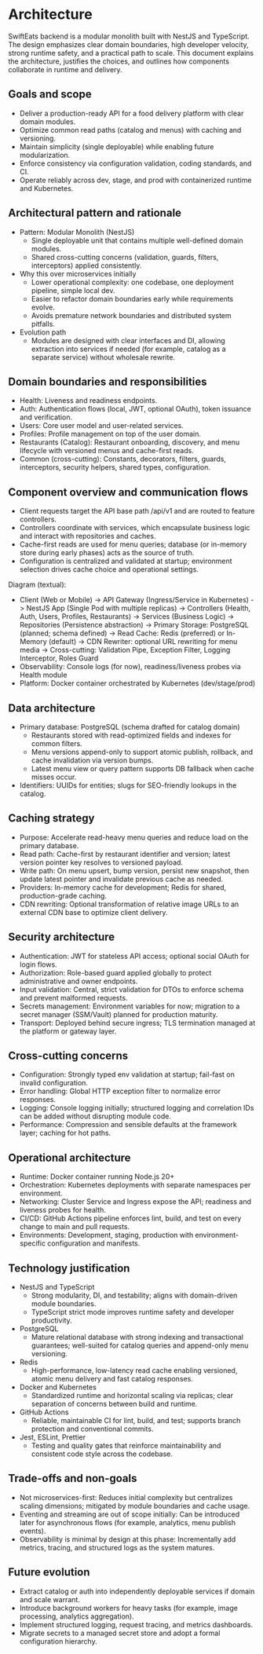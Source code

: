 # Architecture

SwiftEats backend is a modular monolith built with NestJS and TypeScript. The design emphasizes clear domain boundaries, high developer velocity, strong runtime safety, and a practical path to scale. This document explains the architecture, justifies the choices, and outlines how components collaborate in runtime and delivery.

## Goals and scope

- Deliver a production-ready API for a food delivery platform with clear domain modules.
- Optimize common read paths (catalog and menus) with caching and versioning.
- Maintain simplicity (single deployable) while enabling future modularization.
- Enforce consistency via configuration validation, coding standards, and CI.
- Operate reliably across dev, stage, and prod with containerized runtime and Kubernetes.

## Architectural pattern and rationale

- Pattern: Modular Monolith (NestJS)
  - Single deployable unit that contains multiple well-defined domain modules.
  - Shared cross-cutting concerns (validation, guards, filters, interceptors) applied consistently.
- Why this over microservices initially
  - Lower operational complexity: one codebase, one deployment pipeline, simple local dev.
  - Easier to refactor domain boundaries early while requirements evolve.
  - Avoids premature network boundaries and distributed system pitfalls.
- Evolution path
  - Modules are designed with clear interfaces and DI, allowing extraction into services if needed (for example, catalog as a separate service) without wholesale rewrite.

## Domain boundaries and responsibilities

- Health: Liveness and readiness endpoints.
- Auth: Authentication flows (local, JWT, optional OAuth), token issuance and verification.
- Users: Core user model and user-related services.
- Profiles: Profile management on top of the user domain.
- Restaurants (Catalog): Restaurant onboarding, discovery, and menu lifecycle with versioned menus and cache-first reads.
- Common (cross-cutting): Constants, decorators, filters, guards, interceptors, security helpers, shared types, configuration.

## Component overview and communication flows

- Client requests target the API base path /api/v1 and are routed to feature controllers.
- Controllers coordinate with services, which encapsulate business logic and interact with repositories and caches.
- Cache-first reads are used for menu queries; database (or in-memory store during early phases) acts as the source of truth.
- Configuration is centralized and validated at startup; environment selection drives cache choice and operational settings.

Diagram (textual):

- Client (Web or Mobile)
  -> API Gateway (Ingress/Service in Kubernetes)
  -> NestJS App (Single Pod with multiple replicas)
  -> Controllers (Health, Auth, Users, Profiles, Restaurants)
  -> Services (Business Logic)
  -> Repositories (Persistence abstraction)
  -> Primary Storage: PostgreSQL (planned; schema defined)
  -> Read Cache: Redis (preferred) or In-Memory (default)
  -> CDN Rewriter: optional URL rewriting for menu media
  -> Cross-cutting: Validation Pipe, Exception Filter, Logging Interceptor, Roles Guard
- Observability: Console logs (for now), readiness/liveness probes via Health module
- Platform: Docker container orchestrated by Kubernetes (dev/stage/prod)

## Data architecture

- Primary database: PostgreSQL (schema drafted for catalog domain)
  - Restaurants stored with read-optimized fields and indexes for common filters.
  - Menu versions append-only to support atomic publish, rollback, and cache invalidation via version bumps.
  - Latest menu view or query pattern supports DB fallback when cache misses occur.
- Identifiers: UUIDs for entities; slugs for SEO-friendly lookups in the catalog.

## Caching strategy

- Purpose: Accelerate read-heavy menu queries and reduce load on the primary database.
- Read path: Cache-first by restaurant identifier and version; latest version pointer key resolves to versioned payload.
- Write path: On menu upsert, bump version, persist new snapshot, then update latest pointer and invalidate previous cache as needed.
- Providers: In-memory cache for development; Redis for shared, production-grade caching.
- CDN rewriting: Optional transformation of relative image URLs to an external CDN base to optimize client delivery.

## Security architecture

- Authentication: JWT for stateless API access; optional social OAuth for login flows.
- Authorization: Role-based guard applied globally to protect administrative and owner endpoints.
- Input validation: Central, strict validation for DTOs to enforce schema and prevent malformed requests.
- Secrets management: Environment variables for now; migration to a secret manager (SSM/Vault) planned for production maturity.
- Transport: Deployed behind secure ingress; TLS termination managed at the platform or gateway layer.

## Cross-cutting concerns

- Configuration: Strongly typed env validation at startup; fail-fast on invalid configuration.
- Error handling: Global HTTP exception filter to normalize error responses.
- Logging: Console logging initially; structured logging and correlation IDs can be added without disrupting module code.
- Performance: Compression and sensible defaults at the framework layer; caching for hot paths.

## Operational architecture

- Runtime: Docker container running Node.js 20+
- Orchestration: Kubernetes deployments with separate namespaces per environment.
- Networking: Cluster Service and Ingress expose the API; readiness and liveness probes for health.
- CI/CD: GitHub Actions pipeline enforces lint, build, and test on every change to main and pull requests.
- Environments: Development, staging, production with environment-specific configuration and manifests.

## Technology justification

- NestJS and TypeScript
  - Strong modularity, DI, and testability; aligns with domain-driven module boundaries.
  - TypeScript strict mode improves runtime safety and developer productivity.
- PostgreSQL
  - Mature relational database with strong indexing and transactional guarantees; well-suited for catalog queries and append-only menu versioning.
- Redis
  - High-performance, low-latency read cache enabling versioned, atomic menu delivery and fast catalog responses.
- Docker and Kubernetes
  - Standardized runtime and horizontal scaling via replicas; clear separation of concerns between build and runtime.
- GitHub Actions
  - Reliable, maintainable CI for lint, build, and test; supports branch protection and conventional commits.
- Jest, ESLint, Prettier
  - Testing and quality gates that reinforce maintainability and consistent code style across the codebase.

## Trade-offs and non-goals

- Not microservices-first: Reduces initial complexity but centralizes scaling dimensions; mitigated by module boundaries and cache usage.
- Eventing and streaming are out of scope initially: Can be introduced later for asynchronous flows (for example, analytics, menu publish events).
- Observability is minimal by design at this phase: Incrementally add metrics, tracing, and structured logs as the system matures.

## Future evolution

- Extract catalog or auth into independently deployable services if domain and scale warrant.
- Introduce background workers for heavy tasks (for example, image processing, analytics aggregation).
- Implement structured logging, request tracing, and metrics dashboards.
- Migrate secrets to a managed secret store and adopt a formal configuration hierarchy.
